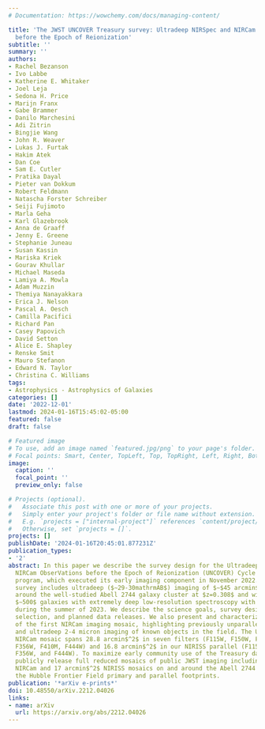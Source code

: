 ```yaml
---
# Documentation: https://wowchemy.com/docs/managing-content/

title: 'The JWST UNCOVER Treasury survey: Ultradeep NIRSpec and NIRCam ObserVations
  before the Epoch of Reionization'
subtitle: ''
summary: ''
authors:
- Rachel Bezanson
- Ivo Labbe
- Katherine E. Whitaker
- Joel Leja
- Sedona H. Price
- Marijn Franx
- Gabe Brammer
- Danilo Marchesini
- Adi Zitrin
- Bingjie Wang
- John R. Weaver
- Lukas J. Furtak
- Hakim Atek
- Dan Coe
- Sam E. Cutler
- Pratika Dayal
- Pieter van Dokkum
- Robert Feldmann
- Natascha Forster Schreiber
- Seiji Fujimoto
- Marla Geha
- Karl Glazebrook
- Anna de Graaff
- Jenny E. Greene
- Stephanie Juneau
- Susan Kassin
- Mariska Kriek
- Gourav Khullar
- Michael Maseda
- Lamiya A. Mowla
- Adam Muzzin
- Themiya Nanayakkara
- Erica J. Nelson
- Pascal A. Oesch
- Camilla Pacifici
- Richard Pan
- Casey Papovich
- David Setton
- Alice E. Shapley
- Renske Smit
- Mauro Stefanon
- Edward N. Taylor
- Christina C. Williams
tags:
- Astrophysics - Astrophysics of Galaxies
categories: []
date: '2022-12-01'
lastmod: 2024-01-16T15:45:02-05:00
featured: false
draft: false

# Featured image
# To use, add an image named `featured.jpg/png` to your page's folder.
# Focal points: Smart, Center, TopLeft, Top, TopRight, Left, Right, BottomLeft, Bottom, BottomRight.
image:
  caption: ''
  focal_point: ''
  preview_only: false

# Projects (optional).
#   Associate this post with one or more of your projects.
#   Simply enter your project's folder or file name without extension.
#   E.g. `projects = ["internal-project"]` references `content/project/deep-learning/index.md`.
#   Otherwise, set `projects = []`.
projects: []
publishDate: '2024-01-16T20:45:01.877231Z'
publication_types:
- '2'
abstract: In this paper we describe the survey design for the Ultradeep NIRSpec and
  NIRCam ObserVations before the Epoch of Reionization (UNCOVER) Cycle 1 JWST Treasury
  program, which executed its early imaging component in November 2022. The UNCOVER
  survey includes ultradeep ($∼29-30mathrmAB$) imaging of $∼$45 arcmin$^2$ on and
  around the well-studied Abell 2744 galaxy cluster at $z=0.308$ and will follow-up
  $∼500$ galaxies with extremely deep low-resolution spectroscopy with the NIRSpec/PRISM
  during the summer of 2023. We describe the science goals, survey design, target
  selection, and planned data releases. We also present and characterize the depths
  of the first NIRCam imaging mosaic, highlighting previously unparalleled resolved
  and ultradeep 2-4 micron imaging of known objects in the field. The UNCOVER primary
  NIRCam mosaic spans 28.8 arcmin$^2$ in seven filters (F115W, F150W, F200W, F277W,
  F356W, F410M, F444W) and 16.8 arcmin$^2$ in our NIRISS parallel (F115W, F150W, F200W,
  F356W, and F444W). To maximize early community use of the Treasury data set, we
  publicly release full reduced mosaics of public JWST imaging including 45 arcmin$^2$
  NIRCam and 17 arcmin$^2$ NIRISS mosaics on and around the Abell 2744 cluster, including
  the Hubble Frontier Field primary and parallel footprints.
publication: '*arXiv e-prints*'
doi: 10.48550/arXiv.2212.04026
links:
- name: arXiv
  url: https://arxiv.org/abs/2212.04026
---
```

